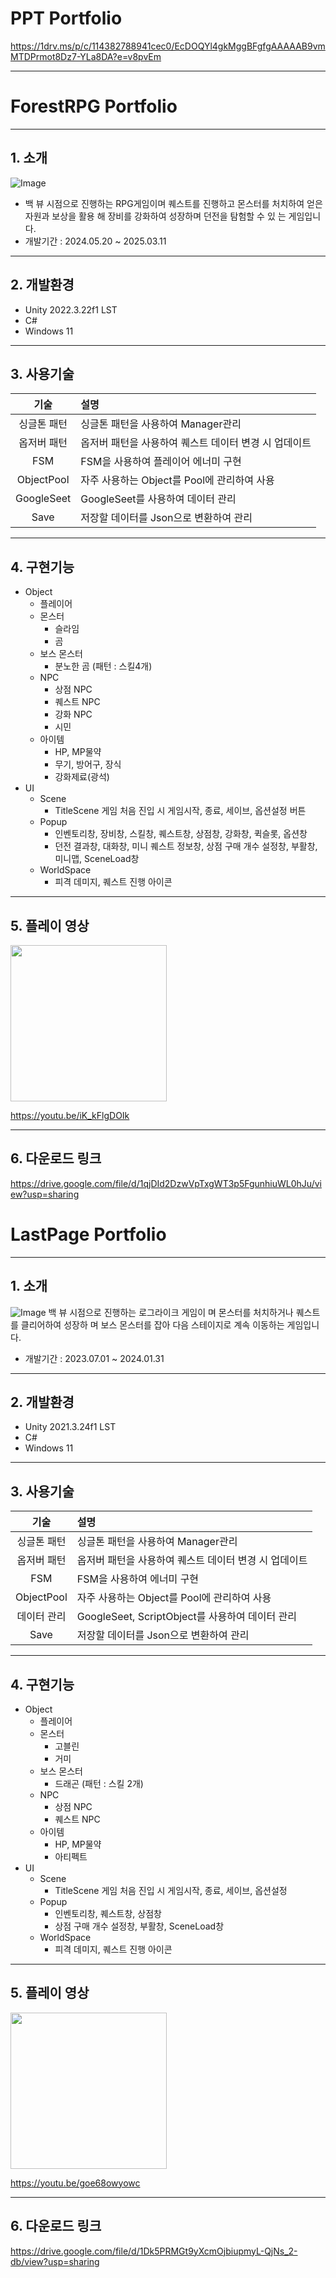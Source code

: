# PPT Portfolio
https://1drv.ms/p/c/114382788941cec0/EcDOQYl4gkMggBFgfgAAAAAB9vmMTDPrmot8Dz7-YLa8DA?e=v8pvEm

---
# ForestRPG Portfolio

---
## 1. 소개
![Image](https://github.com/user-attachments/assets/a97806c4-2ba8-4f20-8862-2f88eeb1417f)
+ 백 뷰 시점으로 진행하는 RPG게임이며 퀘스트를
진행하고 몬스터를 처치하여 얻은 자원과 보상을 활용
해 장비를 강화하여 성장하며 던전을 탐험할 수 있
는 게임입니다.
+ 개발기간 : 2024.05.20 ~ 2025.03.11

---
## 2. 개발환경
+ Unity 2022.3.22f1 LST
+ C#
+ Windows 11

---
## 3. 사용기술

| 기술    | 설명                                    |
|:------:|:-----------------------------------------|
| 싱글톤 패턴 | 싱글톤 패턴을 사용하여 Manager관리 |
| 옵저버 패턴 | 옵저버 패턴을 사용하여 퀘스트 데이터 변경 시 업데이트 |
| FSM | FSM을 사용하여 플레이어 에너미 구현 |
| ObjectPool | 자주 사용하는 Object를 Pool에 관리하여 사용 |
| GoogleSeet | GoogleSeet를 사용하여 데이터 관리 |
| Save | 저장할 데이터를 Json으로 변환하여 관리 |

---
## 4. 구현기능
+ Object
   + 플레이어
   + 몬스터
      + 슬라임
      + 곰
   + 보스 몬스터
      + 분노한 곰 (패턴 : 스킬4개)
   + NPC
      + 상점 NPC
      + 퀘스트 NPC
      + 강화 NPC
      + 시민
   + 아이템
      + HP, MP물약
      + 무기, 방어구, 장식
      + 강화제료(광석)
+ UI
  + Scene
     + TitleScene
       게임 처음 진입 시 게임시작, 종료, 세이브, 옵션설정 버튼
  + Popup
     + 인벤토리창, 장비창, 스킬창, 퀘스트창, 상점창, 강화창, 퀵슬롯, 옵션창
     + 던전 결과창, 대화창, 미니 퀘스트 정보창, 상점 구매 개수 설정창, 부활창, 미니맵, SceneLoad창
  + WorldSpace
     + 피격 데미지, 퀘스트 진행 아이콘
---
## 5. 플레이 영상
<img src="https://github.com/user-attachments/assets/5f55c68a-f9c1-44ea-98f9-ff27e1c99e9b" width="250" height="250" />

https://youtu.be/iK_kFlgDOIk

---
## 6. 다운로드 링크
https://drive.google.com/file/d/1qjDId2DzwVpTxgWT3p5FgunhiuWL0hJu/view?usp=sharing

# LastPage Portfolio
---
## 1. 소개
![Image](https://github.com/user-attachments/assets/f2e94679-6759-48f5-95ad-7092d460d16b)
백 뷰 시점으로 진행하는 로그라이크 게임이
며 몬스터를 처치하거나 퀘스트를 클리어하여 성장하
며 보스 몬스터를 잡아 다음 스테이지로 계속 이동하는
게임입니다.
+ 개발기간 : 2023.07.01 ~ 2024.01.31

---
## 2. 개발환경
+ Unity 2021.3.24f1 LST
+ C#
+ Windows 11

---
## 3. 사용기술
| 기술    | 설명                                    |
|:------:|:-----------------------------------------|
| 싱글톤 패턴 | 싱글톤 패턴을 사용하여 Manager관리 |
| 옵저버 패턴 | 옵저버 패턴을 사용하여 퀘스트 데이터 변경 시 업데이트 |
| FSM | FSM을 사용하여 에너미 구현 |
| ObjectPool | 자주 사용하는 Object를 Pool에 관리하여 사용 |
| 데이터 관리 | GoogleSeet, ScriptObject를 사용하여 데이터 관리 |
| Save | 저장할 데이터를 Json으로 변환하여 관리 |

---
## 4. 구현기능
+ Object
   + 플레이어
   + 몬스터
      + 고블린
      + 거미
   + 보스 몬스터
      + 드래곤 (패턴 : 스킬 2개)
   + NPC
      + 상점 NPC
      + 퀘스트 NPC
   + 아이템
      + HP, MP물약
      + 아티펙트
+ UI
  + Scene
     + TitleScene
       게임 처음 진입 시 게임시작, 종료, 세이브, 옵션설정
  + Popup
     + 인벤토리창, 퀘스트창, 상점창
     + 상점 구매 개수 설정창, 부활창, SceneLoad창
  + WorldSpace
     + 피격 데미지, 퀘스트 진행 아이콘
---
## 5. 플레이 영상
<img src=https://github.com/user-attachments/assets/692bba87-e72f-4667-8612-16271e6713af width="250" height="250" />

https://youtu.be/goe68owyowc

---
## 6. 다운로드 링크
https://drive.google.com/file/d/1Dk5PRMGt9yXcmOjbiupmyL-QjNs_2-db/view?usp=sharing
